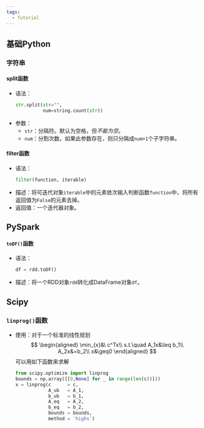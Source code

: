 ```yaml
---
tags:
  - Tutorial
---
```

## 基础Python
### 字符串
#### split函数
- 语法：
	```python
	str.split(str="",
			  num=string.count(str))
	```
- 参数：
	- `str`：分隔符。默认为空格，但*不能为空*。
	- `num`：分割次数。如果此参数存在，则只分隔成`num+1`个子字符串。
#### filter函数
- 语法：
	```python
	filter(function, iterable)
	```
- 描述：将可迭代对象`iterable`中的元素依次输入判断函数`function`中，将所有返回值为`False`的元素去掉。
- 返回值：一个迭代器对象。
## PySpark
#### `toDF()`函数
- 语法：
	```python
	df = rdd.toDF()
	```
- 描述：将一个RDD对象`rdd`转化成DataFrame对象`df`。
## Scipy
### `linprog()`函数
- 使用：对于一个标准的线性规划
	$$
	\begin{aligned}
	\min_{x}&\ c^Tx\\
	s.t.\quad A_1x&\leq b_1\\
	A_2x&=b_2\\
	x&\geq0
	\end{aligned}
	$$
	可以用如下函数来求解
	```python
	from scipy.optimize import linprog
	bounds = np.array([[0,None] for _ in range(len(c))]))
	x = linprog(c      = c,
				A_ub   = A_1,
				b_ub   = b_1,
				A_eq   = A_2,
				b_eq   = b_2,
				bounds = bounds,
				method = 'highs')
	```